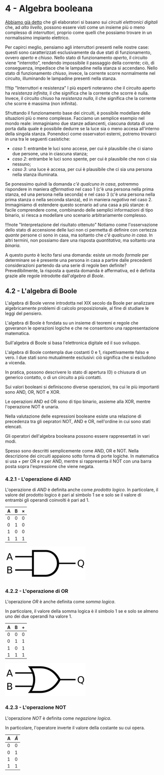 # 4 - Algebra booleana

[Abbiamo già detto](../01_intro_inf.md) che gli elaboratori si basano sui *circuiti elettronici digitali* che, ad *alto livello*, possono essere visti come un insieme più o meno complesso di *interruttori*, proprio come quelli che possiamo trovare in un normalissimo impianto elettrico.

Per capirci meglio, pensiamo agli interruttori presenti nelle nostre case: questi sono caratterizzati esclusivamente da due stati di funzionamento, ovvero *aperto* e *chiuso*. Nello stato di funzionamento *aperto*, il circuito viene "interrotto", rendendo impossibile il passaggio della corrente; ciò, di conseguenza, impedisce che le lampadine nella stanza si accendano. Nello stato di funzionamento *chiuso*, invece, la corrente scorre normalmente nel circuito, illuminando le lampadine presenti nella stanza.

!!!tip "Interruttori e resistenza"
    I più esperti noteranno che il circuito aperto ha *resistenza infinita*, il che significa che la corrente che scorre è nulla. Invece, il circuito chiuso ha *resistenza nulla*, il che significa che la corrente che scorre è massima (non infinita).

Sfruttando il funzionamento base dei circuiti, è possibile modellare delle situazioni più o meno complesse. Facciamo un semplice esempio nel mondo reale: immaginiamo due stanze adiancenti, ciascuna dotata di una porta dalla quale è possibile dedurre se la luce sia o meno accesa all'interno della singola stanza. Ponendoci come osservatori esterni, potremo trovarci in una tra le seguenti casistiche:

* *caso 1*: entrambe le luci sono accese, per cui è plausibile che ci siano due persone, una in ciascuna stanza;
* *caso 2*: entrambe le luci sono spente, per cui è plausibile che non ci sia nessuno;
* *caso 3*: una luce è accesa, per cui è plausibile che ci sia una persona nella stanza illuminata.

Se ponessimo quindi la domanda *c'è qualcuno in casa*, potremmo rispondere in maniera *affermativa* nel caso 1 (c'è una persona nella prima stanza, ed una persona nella seconda) e nel caso 3 (c'è una persona nella prima stanza o nella seconda stanza), ed in maniera *negativa* nel caso 2. Immaginiamo di estendere questo scenario ad una casa a più stanze: è facile comprendere come, combinando delle semplici informazioni di tipo binario, si riesca a modellare uno scenario arbitrariamente complesso.

!!!note "Interpretazione del risultato ottenuto"
    Notiamo come l'osservazione dello stato di accensione delle luci non ci permetta di definire con certezza *quante* persone ci sono in casa, ma soltanto che *c'è qualcuno in casa*. In altri termini, non possiamo dare una risposta *quantitativa*, ma soltanto una *binaria*.

A questo punto è lecito farsi una domanda: esiste un modo *formale* per determinare se è presente una persona in casa a partire dalle precedenti considerazioni partendo da una serie di regole ben definite? Prevedibilmente, la risposta a questa domanda è affermativa, ed è definita grazie alle regole introdotte dall'*algebra di Boole*.



## 4.2 - L'algebra di Boole

L'algebra di Boole venne introdotta nel XIX secolo da Boole per analizzare algebricamente problemi di calcolo proposizionale, al fine di studiare le leggi del pensiero.

L'algebra di Boole è fondata su un insieme di teoremi e regole che goveranon le operazioni logiche e che ne consentono una rappresentazione matematica.

Sull'algebra di Boole si basa l'elettronica digitale ed il suo sviluppo.

L'algebra di Boole contempla due costanti 0 e 1, rispettivamente falso e vero. I due stati sono mutualmente esclusivi: ciò significa che si escludono a vicenda.

In pratica, possono descrivere lo stato di apertura (0) o chiusura di un generico contatto, o di un circuito a più contatti.

Sui valori booleani si definiscono diverse operazioni, tra cui le più importanti sono AND, OR, NOT e XOR.

Le operazioni AND ed OR sono di tipo binario, assieme alla XOR, mentre l'operazione NOT è unaria.

Nella valutazione delle espressioni booleane esiste una relazione di precedenza tra gli oepratori NOT, AND e OR, nell'ordine in cui sono stati elencati.

Gli operatori dell'algebra booleana possono essere rappresentati in vari modi.

Spesso sono descritti semplicemente come AND, OR e NOT. Nella descrizione dei circuiti appaiono sotto forma di porte logiche. In matematica si usa + per OR e x per AND, mentre si rappresenta il NOT con una barra posta sopra l'espressione che viene negata.

### 4.2.1 - L'operazione di AND

L'operazione di $AND$ è definita anche come *prodotto logico*. In particolare, il valore del prodotto logico è pari al simbolo $1$ se e solo se il valore di entrambi gli operandi coinvolti è pari ad $1$.

| A | B | $\times$ |
| - | - | -------- |
| $0$ | $0$ | $0$ |
| $0$ | $1$ | $0$ |
| $1$ | $0$ | $0$ |
| $1$ | $1$ | $1$ |

![and_port](./images/and_port.png)

### 4.2.2 - L'operazione di OR

L'operazione $OR$ è anche definita come *somma logica*.

In particolare, il valore della somma logica è il simbolo $1$ se e solo se almeno uno dei due operandi ha valore $1$.

| A | B | $+$ |
| - | - | -------- |
| $0$ | $0$ | $0$ |
| $0$ | $1$ | $1$ |
| $1$ | $0$ | $1$ |
| $1$ | $1$ | $1$ |

![or_port](./images/or_port.png)

### 4.2.3 - L'operazione NOT

L'operazione $NOT$ è definita come *negazione logica*.

In particolare, l'operatore inverte il valore della costante su cui opera.

| A | $\hat{A}$ |
| - | - |
| $0$ | $0$ |
| $0$ | $1$ |
| $1$ | $0$ |
| $1$ | $1$ |
